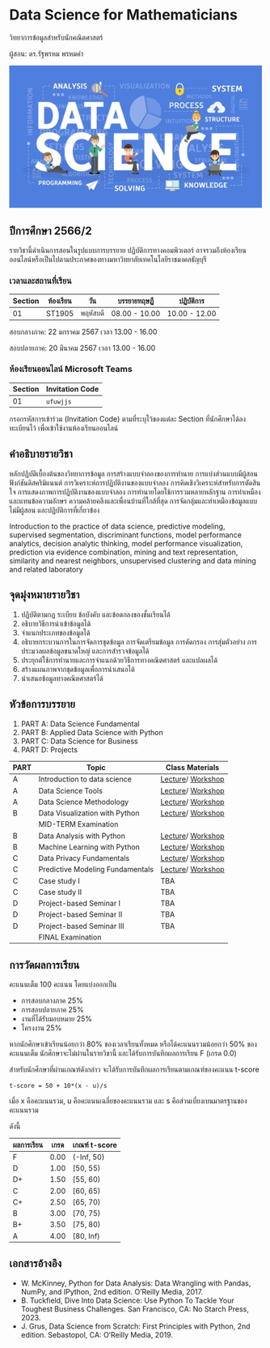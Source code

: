 # Data Science for Mathematicians
วิทยาการข้อมูลสำหรับนักคณิตศาสตร์

ผู้สอน: ดร.รัฐพรหม พรหมคำ


<img src='./images/banner.webp' alt='banner' width='500'>

## ปีการศึกษา 2566/2
รายวิชานี้ดำเนินการสอนในรูปแบบการบรรยาย ปฏิบัติการทางคอมพิวเตอร์ 
อาจรวมถึงห้องเรียนออนไลน์หรือเป็นไปตามประกาศของทางมหาวิทยาลัยเทคโนโลยีราชมงคลธัญบุรี 


### เวลาและสถานที่เรียน

| Section | ห้องเรียน | วัน | บรรยายทฤษฏี  | ปฏิบัติการ  |
|--------|---------|----|---------------|---------------|
| 01     |  ST1905 | พฤหัสบดี | 08.00 - 10.00  | 10.00 - 12.00|

สอบกลางภาค:  22 มกราคม 2567 เวลา 13.00 - 16.00

สอบปลายภาค:  20 มีนาคม 2567 เวลา 13.00 - 16.00

### ห้องเรียนออนไลน์ Microsoft Teams

| Section | Invitation Code | 
|---------|-----------------|
|     01  |  `ufuwjjs`      | 

กรอกรหัสการเข้าร่วม (Invitation Code) ตามที่ระบุไว้ของแต่ละ Section ที่นักศึกษาได้ลงทะเบียนไว้ เพื่อเข้าใช้งานห้องเรียนออนไลน์


## คำอธิบายรายวิชา
หลักปฏิบัติเบื้องต้นของวิทยาการข้อมูล การสร้างแบบจำลองของการทำนาย การแบ่งส่วนแบบมีผู้สอน ฟังก์ชันดิสคริมิแนนต์ การวิเคราะห์การปฏิบัติงานของแบบจำลอง การคิดเชิงวิเคราะห์สำหรับการตัดสินใจ การแสดงภาพการปฏิบัติงานของแบบจำลอง การทำนายโดยใช้การรวมหลายหลักฐาน การทำเหมืองและแทนข้อความอักษร ความคล้ายคลึงและเพื่อนบ้านที่ใกล้ที่สุด การจัดกลุ่มและทำเหมืองข้อมูลแบบไม่มีผู้สอน และปฏิบัติการที่เกี่ยวข้อง
          
Introduction to the practice of data science, predictive modeling, supervised segmentation, discriminant functions, model performance analytics, decision analytic thinking, model performance visualization, prediction via evidence combination, mining and text representation, similarity and nearest neighbors, unsupervised clustering and data mining and related laboratory



## จุดมุ่งหมายรายวิชา

1. ปฏิบัติตามกฎ ระเบียบ ข้อบังคับ และข้อตกลงของชั้นเรียนได้ 
2. อธิบายวิธีการนำเข้าข้อมูลได้ 
3. จำแนกประเภทของข้อมูลได้ 
4. อธิบายกระบวนการในการจัดการชุดข้อมูล การจัดเตรียมข้อมูล การคัดกรอง การสุ่มตัวอย่าง การประมวลผลข้อมูลขนาดใหญ่ และการสำรวจข้อมูลได้ 
5. ประยุกต์ใช้การทำนายและการจำแนกด้วยวิธีการทางคณิตศาสตร์ และแปลผลได้ 
6. สร้างแผนภาพจากชุดข้อมูลเพื่อการนำเสนอได้ 
7. นำเสนอข้อมูลทางคณิตศาสตร์ได้ 


## หัวข้อการบรรยาย

1. PART A: Data Science Fundamental
1. PART B: Applied Data Science with Python
1. PART C: Data Science for Business
1. PART D: Projects

|PART| Topic						| 	Class Materials 		|
|----|---------------------------|---------------------------|
| A  | Introduction to data science  | [Lecture](./mateials/01_data_science_intro.pdf)/ [Workshop](./materials/workshop_01.zip) |
| A  | Data Science Tools  | [Lecture](./mateials/lecture_02.pdf)/ [Workshop](./materials/workshop_02.zip) |
| A  | Data Science Methodology  | [Lecture](./mateials/lecture_03.pdf)/ [Workshop](./materials/workshop_03.zip) |
| B  | Data Visualization with Python  | [Lecture](./mateials/lecture_04.pdf)/ [Workshop](./materials/workshop_04.zip) |
|    | MID-TERM Examination  |  |
| B  | Data Analysis with Python   | [Lecture](./mateials/lecture_05.pdf)/ [Workshop](./materials/workshop_05.zip) |
| B  | Machine Learning with Python    | [Lecture](./mateials/lecture_06.pdf)/ [Workshop](./materials/workshop_06.zip) |
| C  | Data Privacy Fundamentals    | [Lecture](./mateials/lecture_07.pdf)/ [Workshop](./materials/workshop_07.zip) |
| C  | Predictive Modeling Fundamentals    | [Lecture](./mateials/lecture_08.pdf)/ [Workshop](./materials/workshop_08.zip) |
| C  | Case study I  | TBA  |
| C  | Case study II | TBA  |
| D  | Project-based Seminar I | TBA  |
| D  | Project-based Seminar II | TBA  |
| D  | Project-based Seminar III | TBA  |
|    | FINAL Examination  |  |



## การวัดผลการเรียน
คะแนนเต็ม 100 คะแนน โดยแบ่งออกเป็น
- การสอบกลางภาค 25%
- การสอบปลายภาค 25%
- งานที่ได้รับมอบหมาย 25%
- โครงงาน 25%

หากนักศึกษาเข้าเรียนน้อยกว่า 80% ของเวลาเรียนทั้งหมด
หรือได้คะแนนรวมน้อยกว่า 50% ของคะแนนเต็ม นักศึกษาจะไม่ผ่านในรายวิชานี้ และได้รับการบันทึกผลการเรียน F (เกรด 0.0) 

สำหรับนักศึกษาที่ผ่านเกณฑ์ดังกล่าว จะได้รับการบันทึกผลการเรียนตามเกณฑ์ของคะแนน t-score 

```
t-score = 50 + 10*(x - u)/s
```
เมื่อ x คือคะแนนรวม, u คือคะแนนเฉลี่ยของคะแนนรวม และ s คือส่วนเบี่ยงเบนมาตรฐานของคะแนนรวม

ดังนี้

| ผลการเรียน | เกรด | เกณฑ์ t-score |
|---------|------|--------------|
| F | 0.00 | (-Inf, 50) | 
| D | 1.00 | [50, 55) | 
| D+ | 1.50 | [55, 60) | 
| C | 2.00 | [60, 65) |
| C+ | 2.50 | [65, 70) |
| B | 3.00 | [70, 75) |
| B+ | 3.50 | [75, 80) |
| A | 4.00 | [80, Inf) |




## เอกสารอ้างอิง
- W. McKinney, Python for Data Analysis: Data Wrangling with Pandas, NumPy, and IPython, 2nd edition. O’Reilly Media, 2017.	
- B. Tuckfield, Dive Into Data Science: Use Python To Tackle Your Toughest Business Challenges. San Francisco, CA: No Starch Press, 2023.	
- J. Grus, Data Science from Scratch: First Principles with Python, 2nd edition. Sebastopol, CA: O’Reilly Media, 2019.	
